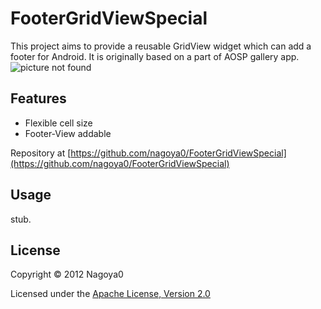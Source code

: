 FooterGridViewSpecial
=====================
This project aims to provide a reusable GridView widget which can add a footer for Android. It is originally based on a part of AOSP gallery app.
![picture not found](https://github.com/nagoya0/FooterGridViewSpecial/raw/master/ss00.png "Screenshot")

Features
--------
* Flexible cell size
* Footer-View addable

Repository at [https://github.com/nagoya0/FooterGridViewSpecial](https://github.com/nagoya0/FooterGridViewSpecial)

Usage
-----
stub.

License
-------
Copyright &copy; 2012 Nagoya0

Licensed under the [Apache License, Version 2.0](http://www.apache.org/licenses/LICENSE-2.0)
